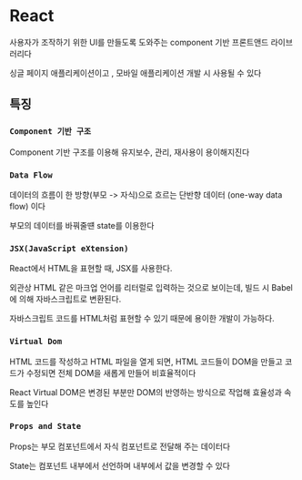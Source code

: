 # React
사용자가 조작하기 위한 UI를 만들도록 도와주는 component 기반 프론트앤드 라이브러리다

싱글 페이지 애플리케이션이고 , 모바일 애플리케이션 개발 시 사용될 수 있다


## 특징

### `Component 기반 구조`
Component 기반 구조를 이용해 유지보수, 관리, 재사용이 용이해지진다

### `Data Flow`
데이터의 흐름이 한 방향(부모 -> 자식)으로 흐르는 단반향 데이터 (one-way data flow) 이다

부모의 데이터를 바꿔줄떈 state를 이용한다

### `JSX(JavaScript eXtension)`
React에서 HTML을 표현할 때, JSX를 사용한다. 

외관상 HTML 같은 마크업 언어를 리터럴로 입력하는 것으로 보이는데, 빌드 시 Babel에 의해 자바스크립트로 변환된다. 

자바스크립트 코드를 HTML처럼 표현할 수 있기 때문에 용이한 개발이 가능하다.


### `Virtual Dom`

HTML 코드를 작성하고 HTML 파일을 열게 되면, HTML 코드들이 DOM을 만들고 코드가 수정되면 전체 DOM을 새롭게 만들어 비효율적이다

React Virtual DOM은 변경된 부분만 DOM의 반영하는 방식으로 작업해 효율성과 속도를 높인다


### `Props and State`
Props는 부모 컴포넌트에서 자식 컴포넌트로 전달해 주는 데이터다

State는 컴포넌트 내부에서 선언하며 내부에서 값을 변경할 수 있다
